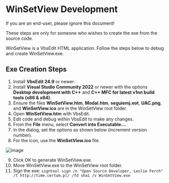 # WinSetView Development

If you are an end-user, please ignore this document!

These steps are only for someone who wishes to create the exe from the source code.

WinSetView is a VbsEdit HTML application. Follow the steps below to debug and create WinSetView.exe.

## Exe Creation Steps

1. Install **VbsEdit 24.9** or newer.
2. Install **Visual Studio Community 2022** or newer with the options **Desktop development with C++** and **C++ MFC for latest v1nn build tools (x86 & x64)**.
3. Ensure the files **WinSetView.htm**, **Modal.htm**, **seguiemj.eot**, **UAC.png**, and **WinSetView.ico** are in the WinSetView root folder.
4. Open  **WinSetView.htm** with VbsEdit.
5. Edit code and debug within VbsEdit to make any changes.
6. From the **File** menu, select **Convert into Executable...**.
7. In the dialog, set the options as shown below (increment version number).
8. For the icon, use the **WinSetView.ico** file.

![image](https://github.com/user-attachments/assets/0ed6606a-1f6c-4f06-8613-b1e589a4b596)

9. Click OK to  generate WinSetView.exe.
10. Move WinSetView.exe to the WinSetView root folder.
11. Sign the exe: `signtool sign /n "Open Source Developer, Leslie Ferch" /t http://time.certum.pl/ /fd sha1 /v WinSetView.exe`
